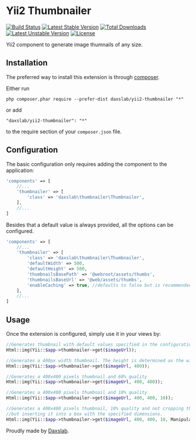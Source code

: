 Yii2 Thumbnailer
================

[![Build Status](https://secure.travis-ci.org/daxslab/yii2-thumbnailer.png)](http://travis-ci.org/daxslab/yii2-thumbnailer)
[![Latest Stable Version](https://poser.pugx.org/daxslab/yii2-thumbnailer/v/stable.svg)](https://packagist.org/packages/daxslab/yii2-thumbnailer)
[![Total Downloads](https://poser.pugx.org/daxslab/yii2-thumbnailer/downloads)](https://packagist.org/packages/daxslab/yii2-thumbnailer)
[![Latest Unstable Version](https://poser.pugx.org/daxslab/yii2-thumbnailer/v/unstable.svg)](https://packagist.org/packages/daxslab/yii2-thumbnailer)
[![License](https://poser.pugx.org/daxslab/yii2-thumbnailer/license.svg)](https://packagist.org/packages/daxslab/yii2-thumbnailer)

Yii2 component to generate image thumnails of any size.

Installation
------------

The preferred way to install this extension is through [composer](http://getcomposer.org/download/).

Either run

```
php composer.phar require --prefer-dist daxslab/yii2-thumbnailer "*"
```

or add

```
"daxslab/yii2-thumbnailer": "*"
```

to the require section of your `composer.json` file.

Configuration
-------------

The basic configuration only requires adding the component to the application:

```php
'components' => [
    //...
    'thumbnailer' => [
        'class' => 'daxslab\thumbnailer\Thumbnailer',
    ],
    //...
]
```

Besides that a default value is always provided, all the options can be configured.

```php
'components' => [
    //...
    'thumbnailer' => [
        'class' => 'daxslab\thumbnailer\Thumbnailer',
        'defaultWidth' => 500,
        'defaultHeight' => 500,
        'thumbnailsBasePath' => '@webroot/assets/thumbs',
        'thumbnailsBaseUrl' => '@web/assets/thumbs',
        'enableCaching' => true, //defaults to false but is recommended
    ],
    //...
]
```

Usage
-----

Once the extension is configured, simply use it in your views by:

```php
//Generates thumbnail with default values specified in the configuration
Html::img(Yii::$app->thumbnailer->get($imageUrl));

//Generates a 400px width thumbnail. The height is determined as the width because is not set. 
Html::img(Yii::$app->thumbnailer->get($imageUrl, 400));

//Generates a 400x400 pixels thumbnail and 60% quality 
Html::img(Yii::$app->thumbnailer->get($imageUrl, 400, 400));

//Generates a 400x400 pixels thumbnail and 10% quality
Html::img(Yii::$app->thumbnailer->get($imageUrl, 400, 400, 10));

//Generates a 400x400 pixels thumbnail, 10% quality and not cropping the image
//but inserting it into a box with the specified dimensions.
Html::img(Yii::$app->thumbnailer->get($imageUrl, 400, 400, 10, ManipulatorInterface::THUMBNAIL_INSET));
```

Proudly made by [Daxslab](http://daxslab.com).